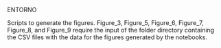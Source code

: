ENTORNO

Scripts to generate the figures.
Figure_3, Figure_5, Figure_6, Figure_7, Figure_8, and Figure_9 require the input of the folder directory containing the CSV files with the data for the figures generated by the notebooks.
